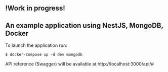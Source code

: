 ## !Work in progress! 
## An example application using NestJS, MongoDB, Docker

To launch the application run:

```
$ docker-compose up -d dev mongodb
```

API reference (Swagger) will be available at http://localhost:3000/api/#
